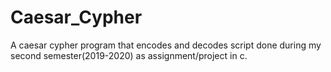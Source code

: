 # Caesar_Cypher
A caesar cypher program that encodes and decodes script done during my second semester(2019-2020) as assignment/project in c.
